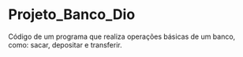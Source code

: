 # Projeto_Banco_Dio
Código de um programa que realiza operações básicas de um banco, como: sacar, depositar e transferir.
